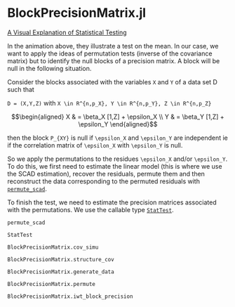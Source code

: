 # BlockPrecisionMatrix.jl

[A Visual Explanation of Statistical Testing](https://www.jwilber.me/permutationtest/)


In the animation above, they illustrate a test on the mean. In our case, we want to apply the ideas of permutation tests (inverse of the covariance matrix) but to identify the null blocks of a precision matrix. A block will be null in the following situation.

Consider the blocks associated with the variables ``X`` and ``Y`` of a data set D such that

``D = (X,Y,Z)`` with ``X \in R^{n,p_X}, Y \in R^{n,p_Y}, Z \in R^{n,p_Z}``

```math
\begin{aligned}
X & = \beta_X [1,Z] + \epsilon_X \\
Y & = \beta_Y [1,Z] + \epsilon_Y
\end{aligned}
```

then the block ``P_{XY}`` is null if ``\epsilon_X`` and ``\epsilon_Y`` are independent ie if the correlation matrix of ``\epsilon_X`` with ``\epsilon_Y`` is null.
 
So we apply the permutations to the residues ``\epsilon_X`` and/or
``\epsilon_Y``. To do this, we first need to estimate the
linear model (this is where we use the SCAD estimation), recover the residuals,
permute them and then reconstruct the
data corresponding to the permuted residuals with [`permute_scad`](@ref).

To finish the test, we need to estimate the precision matrices associated with the permutations.
We use the callable type [`StatTest`](@ref).

```@docs
permute_scad
```

```@docs
StatTest
```

```@docs
BlockPrecisionMatrix.cov_simu
```
```@docs
BlockPrecisionMatrix.structure_cov
```
```@docs
BlockPrecisionMatrix.generate_data
```
```@docs
BlockPrecisionMatrix.permute
```
```@docs
BlockPrecisionMatrix.iwt_block_precision
```
